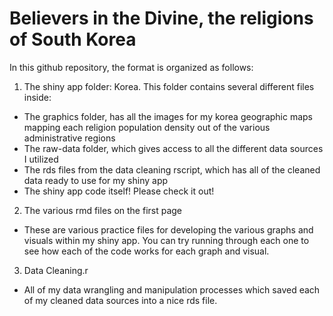 # Believers in the Divine, the religions of South Korea

In this github repository, the format is organized as follows:

1. The shiny app folder: Korea. This folder contains several different files inside:
- The graphics folder, has all the images for my korea geographic maps mapping each religion population density out of the various administrative regions
- The raw-data folder, which gives access to all the different data sources I utilized
- The rds files from the data cleaning rscript, which has all of the cleaned data ready to use for my shiny app
- The shiny app code itself! Please check it out!

2. The various rmd files on the first page 
- These are various practice files for developing the various graphs and visuals within my shiny app. You can try running through each one to see how each of the code works for each graph and visual.

3. Data Cleaning.r
- All of my data wrangling and manipulation processes which saved each of my cleaned data sources into a nice rds file.
